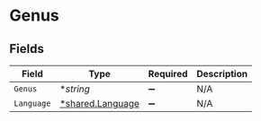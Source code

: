 # Genus


## Fields

| Field                                                      | Type                                                       | Required                                                   | Description                                                |
| ---------------------------------------------------------- | ---------------------------------------------------------- | ---------------------------------------------------------- | ---------------------------------------------------------- |
| `Genus`                                                    | **string*                                                  | :heavy_minus_sign:                                         | N/A                                                        |
| `Language`                                                 | [*shared.Language](../../../pkg/models/shared/language.md) | :heavy_minus_sign:                                         | N/A                                                        |